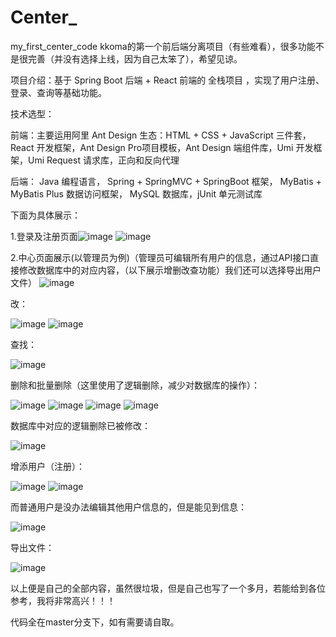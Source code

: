 # Center_
my_first_center_code
kkoma的第一个前后端分离项目（有些难看），很多功能不是很完善（并没有选择上线，因为自己太笨了），希望见谅。

项目介绍：基于 Spring Boot 后端 + React 前端的 全栈项目 ，实现了用户注册、登录、查询等基础功能。

技术选型：

前端：主要运用阿里 Ant Design 生态：HTML + CSS + JavaScript 三件套，React 开发框架，Ant Design Pro项目模板，Ant Design 端组件库，Umi 开发框架，Umi Request 请求库，正向和反向代理

后端：
Java 编程语言，
Spring + SpringMVC + SpringBoot 框架，
MyBatis + MyBatis Plus 数据访问框架，
MySQL 数据库，jUnit 单元测试库

下面为具体展示：

1.登录及注册页面![image](https://github.com/user-attachments/assets/6ef0a9f5-4f75-403c-9915-c5240f225fc0) ![image](https://github.com/user-attachments/assets/a7cefe17-bde1-449a-ae9b-afa2a91e40de)



2.中心页面展示(以管理员为例)（管理员可编辑所有用户的信息，通过API接口直接修改数据库中的对应内容，（以下展示增删改查功能）我们还可以选择导出用户文件）
![image](https://github.com/user-attachments/assets/7667f784-8580-42ec-91f1-980d083fca70)

改：

![image](https://github.com/user-attachments/assets/ac90448d-315a-4b77-ae29-115f656f90a8)
![image](https://github.com/user-attachments/assets/4a7ead6c-1305-4fd7-86c9-6f973b8d0b6e)

查找：

![image](https://github.com/user-attachments/assets/b8ae8a92-ad36-4c48-9b6e-42d4e5f145f3)


删除和批量删除（这里使用了逻辑删除，减少对数据库的操作）：

![image](https://github.com/user-attachments/assets/66b4aef5-02c7-4cef-a30b-8a60465722fc)
![image](https://github.com/user-attachments/assets/7f85fbf2-d230-4006-b444-20ca5af952ad)
![image](https://github.com/user-attachments/assets/a6446397-dc52-42c9-8c6f-0c6ebaac5c5f)
![image](https://github.com/user-attachments/assets/55184981-a6e8-4eda-a4aa-4301efd9a858)

数据库中对应的逻辑删除已被修改：

![image](https://github.com/user-attachments/assets/6faaa7b0-92d3-4be0-a419-fe6b70094eba)

增添用户（注册）：

![image](https://github.com/user-attachments/assets/a2766132-4ec3-4a26-8d44-5616cb8635df)
![image](https://github.com/user-attachments/assets/7d932b5d-e857-4723-9cc3-d8244cd92bcf)


而普通用户是没办法编辑其他用户信息的，但是能见到信息：

![image](https://github.com/user-attachments/assets/15935abc-5e36-40fb-a629-cf75ffca7367)


导出文件：

![image](https://github.com/user-attachments/assets/5f5fe4aa-3a2d-4304-bb32-7be9ad42a923)


以上便是自己的全部内容，虽然很垃圾，但是自己也写了一个多月，若能给到各位参考，我将非常高兴！！！

代码全在master分支下，如有需要请自取。

